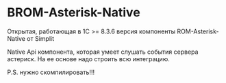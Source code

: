 # BROM-Asterisk-Native
Открытая, работающая в 1С >= 8.3.6 версия компоненты ROM-Asterisk-Native от Simplit


Native Api  компонента, которая умеет слушать события сервера астериск.
На ее основе надо строить всю интеграцию.

P.S. нужно скомпилировать!!!
